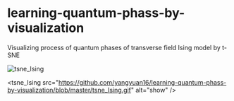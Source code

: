 # learning-quantum-phass-by-visualization
Visualizing process of quantum phases of transverse field Ising model by t-SNE 

![tsne_Ising](https://github.com/yangyuan16/learning-quantum-phass-by-visualization/blob/master/tsne_Ising.gif)

<tsne_Ising src="https://github.com/yangyuan16/learning-quantum-phass-by-visualization/blob/master/tsne_Ising.gif" alt="show" />
